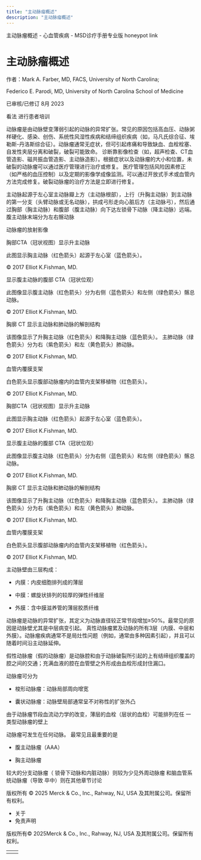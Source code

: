 ```yaml
---
title: "主动脉瘤概述"
description: "主动脉瘤概述"
---
```


﻿主动脉瘤概述 \- 心血管疾病 \- MSD诊疗手册专业版 honeypot link

# 主动脉瘤概述

作者：Mark A. Farber, MD, FACS, University of North Carolina;

Federico E. Parodi, MD, University of North Carolina School of Medicine

已审核/已修订 8月 2023

看法 进行患者培训

动脉瘤是由动脉壁变薄弱引起的动脉的异常扩张。常见的原因包括高血压、动脉粥样硬化、感染、创伤、系统性风湿性疾病和结缔组织疾病（如，马凡氏综合征、埃勒斯-丹洛斯综合征）。动脉瘤通常无症状，但可引起疼痛和导致缺血、血栓栓塞、自发性夹层分离和破裂，破裂可能致命。 诊断靠影像检查（如，超声检查、CT血管造影、磁共振血管造影、主动脉造影）。根据症状以及动脉瘤的大小和位置，未破裂的动脉瘤可以通过医疗管理进行治疗或修复。 医疗管理包括风险因素修正（如严格的血压控制）以及定期的影像学成像监测。可以通过开放式手术或血管内方法完成修复。破裂动脉瘤的治疗方法是立即进行修复。

主动脉起源于左心室主动脉瓣上方（主动脉根部），上行（升胸主动脉）到主动脉的第一分支（头臂动脉或无名动脉），拱成弓形走向心脏后方（主动脉弓），然后通过胸部（胸主动脉）和腹部（腹主动脉）向下达左锁骨下动脉（降主动脉）远端。腹主动脉末端分为左右髂动脉

动脉瘤的放射影像



胸部CTA（冠状视图）显示升主动脉

此图显示胸主动脉（红色箭头）起源于左心室（蓝色箭头）。

© 2017 Elliot K.Fishman, MD.



显示腹主动脉的腹部 CTA（冠状位观）

此图像显示腹主动脉（红色箭头）分为右侧（蓝色箭头）和左侧（绿色箭头）髂总动脉。

© 2017 Elliot K.Fishman, MD.



胸廓 CT 显示主动脉和肺动脉的解剖结构

该图像显示了升胸主动脉（红色箭头）和降胸主动脉（蓝色箭头）。 主肺动脉（绿色箭头）分为右（紫色箭头）和左（黄色箭头）肺动脉。

© 2017 Elliot K.Fishman, MD.



血管内覆膜支架

白色箭头显示腹部动脉瘤内的血管内支架移植物（红色箭头）。

© 2017 Elliot K.Fishman, MD.



胸部CTA（冠状视图）显示升主动脉

此图显示胸主动脉（红色箭头）起源于左心室（蓝色箭头）。

© 2017 Elliot K.Fishman, MD.



显示腹主动脉的腹部 CTA（冠状位观）

此图像显示腹主动脉（红色箭头）分为右侧（蓝色箭头）和左侧（绿色箭头）髂总动脉。

© 2017 Elliot K.Fishman, MD.



胸廓 CT 显示主动脉和肺动脉的解剖结构

该图像显示了升胸主动脉（红色箭头）和降胸主动脉（蓝色箭头）。 主肺动脉（绿色箭头）分为右（紫色箭头）和左（黄色箭头）肺动脉。

© 2017 Elliot K.Fishman, MD.



血管内覆膜支架

白色箭头显示腹部动脉瘤内的血管内支架移植物（红色箭头）。

© 2017 Elliot K.Fishman, MD.

主动脉壁由三层构成：

- 内膜：内皮细胞排列成的薄层

- 中膜：螺旋状排列的较厚的弹性纤维层

- 外膜：含中膜滋养管的薄层胶质纤维


动脉瘤是动脉的异常扩张，其定义为动脉直径较正常节段增加≥50%。最常见的原因是动脉壁尤其是中层病变引起。 真性动脉瘤累及动脉的所有3层（内膜、中层和外膜）。动脉瘤疾病通常不是局灶性问题（例如，通常由多种因素引起），并且可以随着时间沿主动脉延伸。

假性动脉瘤（假的动脉瘤）是动脉腔和由于动脉破裂所引起的上有结缔组织覆盖的腔之间的交通；充满血液的腔在血管壁之外形成由血栓形成封住漏口。

动脉瘤可分为

- 梭形动脉瘤：动脉局部周向增宽

- 囊状动脉瘤：动脉壁局部通常呈不对称性的扩张外凸


由于动脉瘤节段血流动力学的改变，薄层的血栓（层状的血栓）可能排列在任 一类型动脉瘤的壁上

动脉瘤可发生在任何动脉。 最常见且最重要的是

- 腹主动脉瘤（AAA）

- 胸主动脉瘤


较大的分支动脉瘤（ 锁骨下动脉和内脏动脉）则较为少见外周动脉瘤 和脑血管系统动脉瘤（导致 卒中）则在其他章节讨论



版权所有 © 2025
Merck & Co., Inc., Rahway, NJ, USA 及其附属公司。保留所有权利。

- 关于
- 免责声明

版权所有© 2025Merck & Co., Inc., Rahway, NJ, USA 及其附属公司。保留所有权利。

|     |     |
| --- | --- |
|  |  |